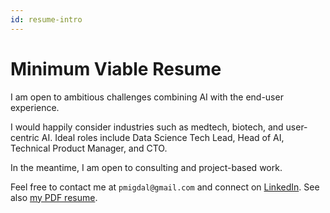 ```yaml
---
id: resume-intro
---
```


# Minimum Viable Resume

I am open to ambitious challenges combining AI with the end-user experience.

I would happily consider industries such as medtech, biotech, and user-centric AI. Ideal roles include Data Science Tech Lead, Head of AI, Technical Product Manager, and CTO.

In the meantime, I am open to consulting and project-based work.

Feel free to contact me at `pmigdal@gmail.com` and connect on [LinkedIn](https://www.linkedin.com/in/piotrmigdal/).
See also [my PDF resume](https://github.com/stared/piotr_migdal_resume/blob/output/piotr_migdal_resume.pdf).
